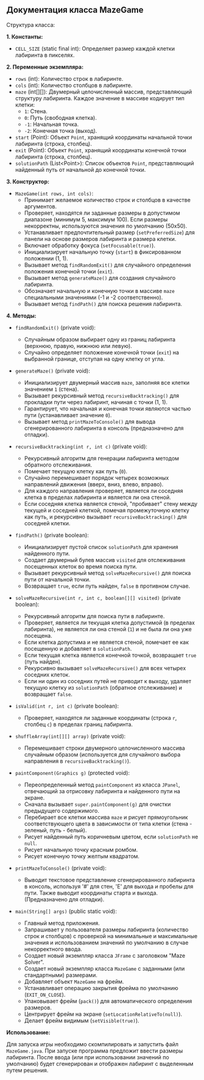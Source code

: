 ## Документация класса MazeGame

Структура класса:

**1. Константы:**

* `CELL_SIZE` (static final int): Определяет размер каждой клетки лабиринта в пикселях.

**2. Переменные экземпляра:**

* `rows` (int): Количество строк в лабиринте.
* `cols` (int): Количество столбцов в лабиринте.
* `maze` (int[][]): Двумерный целочисленный массив, представляющий структуру лабиринта. Каждое значение в массиве кодирует тип клетки:
    * `1`: Стена.
    * `0`: Путь (свободная клетка).
    * `-1`: Начальная точка.
    * `-2`: Конечная точка (выход).
* `start` (Point): Объект `Point`, хранящий координаты начальной точки лабиринта (строка, столбец).
* `exit` (Point): Объект `Point`, хранящий координаты конечной точки лабиринта (строка, столбец).
* `solutionPath` (List\<Point>): Список объектов `Point`, представляющий найденный путь от начальной до конечной точки.

**3. Конструктор:**

* `MazeGame(int rows, int cols)`:
    * Принимает желаемое количество строк и столбцов в качестве аргументов.
    * Проверяет, находятся ли заданные размеры в допустимом диапазоне (минимум 5, максимум 100). Если размеры некорректны, используются значения по умолчанию (50x50).
    * Устанавливает предпочтительный размер (`setPreferredSize`) для панели на основе размеров лабиринта и размера клетки.
    * Включает обработку фокуса (`setFocusable(true)`).
    * Инициализирует начальную точку (`start`) в фиксированном положении (1, 1).
    * Вызывает метод `findRandomExit()` для случайного определения положения конечной точки (`exit`).
    * Вызывает метод `generateMaze()` для создания случайного лабиринта.
    * Обозначает начальную и конечную точки в массиве `maze` специальными значениями (-1 и -2 соответственно).
    * Вызывает метод `findPath()` для поиска решения лабиринта.

**4. Методы:**

* `findRandomExit()` (private void):
    * Случайным образом выбирает одну из границ лабиринта (верхнюю, правую, нижнюю или левую).
    * Случайно определяет положение конечной точки (`exit`) на выбранной границе, отступая на одну клетку от угла.

* `generateMaze()` (private void):
    * Инициализирует двумерный массив `maze`, заполняя все клетки значением `1` (стена).
    * Вызывает рекурсивный метод `recursiveBacktracking()` для прокладки пути через лабиринт, начиная с точки (1, 1).
    * Гарантирует, что начальная и конечная точки являются частью пути (устанавливает значение `0`).
    * Вызывает метод `printMazeToConsole()` для вывода сгенерированного лабиринта в консоль (предназначено для отладки).

* `recursiveBacktracking(int r, int c)` (private void):
    * Рекурсивный алгоритм для генерации лабиринта методом обратного отслеживания.
    * Помечает текущую клетку как путь (`0`).
    * Случайно перемешивает порядок четырех возможных направлений движения (вверх, вниз, влево, вправо).
    * Для каждого направления проверяет, является ли соседняя клетка в пределах лабиринта и является ли она стеной.
    * Если соседняя клетка является стеной, "пробивает" стену между текущей и соседней клеткой, помечая промежуточную клетку как путь, и рекурсивно вызывает `recursiveBacktracking()` для соседней клетки.

* `findPath()` (private boolean):
    * Инициализирует пустой список `solutionPath` для хранения найденного пути.
    * Создает двумерный булев массив `visited` для отслеживания посещенных клеток во время поиска пути.
    * Вызывает рекурсивный метод `solveMazeRecursive()` для поиска пути от начальной точки.
    * Возвращает `true`, если путь найден, `false` в противном случае.

* `solveMazeRecursive(int r, int c, boolean[][] visited)` (private boolean):
    * Рекурсивный алгоритм для поиска пути в лабиринте.
    * Проверяет, является ли текущая клетка допустимой (в пределах лабиринта), не является ли она стеной (`1`) и не была ли она уже посещена.
    * Если клетка допустима и не является стеной, помечает ее как посещенную и добавляет в `solutionPath`.
    * Если текущая клетка является конечной точкой, возвращает `true` (путь найден).
    * Рекурсивно вызывает `solveMazeRecursive()` для всех четырех соседних клеток.
    * Если ни один из соседних путей не приводит к выходу, удаляет текущую клетку из `solutionPath` (обратное отслеживание) и возвращает `false`.

* `isValid(int r, int c)` (private boolean):
    * Проверяет, находятся ли заданные координаты (строка `r`, столбец `c`) в пределах границ лабиринта.

* `shuffleArray(int[][] array)` (private void):
    * Перемешивает строки двумерного целочисленного массива случайным образом (используется для случайного выбора направления в `recursiveBacktracking()`).

* `paintComponent(Graphics g)` (protected void):
    * Переопределенный метод `paintComponent` из класса `JPanel`, отвечающий за отрисовку лабиринта и найденного пути на экране.
    * Сначала вызывает `super.paintComponent(g)` для очистки предыдущего содержимого.
    * Перебирает все клетки массива `maze` и рисует прямоугольник соответствующего цвета в зависимости от типа клетки (стена - зеленый, путь - белый).
    * Рисует найденный путь коричневым цветом, если `solutionPath` не `null`.
    * Рисует начальную точку красным ромбом.
    * Рисует конечную точку желтым квадратом.

* `printMazeToConsole()` (private void):
    * Выводит текстовое представление сгенерированного лабиринта в консоль, используя '#' для стен, 'E' для выхода и пробелы для пути. Также выводит координаты старта и выхода. (Предназначено для отладки).

* `main(String[] args)` (public static void):
    * Главный метод приложения.
    * Запрашивает у пользователя размеры лабиринта (количество строк и столбцов) с проверкой на минимальные и максимальные значения и использованием значений по умолчанию в случае некорректного ввода.
    * Создает новый экземпляр класса `JFrame` с заголовком "Maze Solver".
    * Создает новый экземпляр класса `MazeGame` с заданными (или стандартными) размерами.
    * Добавляет объект `MazeGame` на фрейм.
    * Устанавливает операцию закрытия фрейма по умолчанию (`EXIT_ON_CLOSE`).
    * Упаковывает фрейм (`pack()`) для автоматического определения размеров.
    * Центрирует фрейм на экране (`setLocationRelativeTo(null)`).
    * Делает фрейм видимым (`setVisible(true)`).

**Использование:**

Для запуска игры необходимо скомпилировать и запустить файл `MazeGame.java`. При запуске программа предложит ввести размеры лабиринта. После ввода (или при использовании значений по умолчанию) будет сгенерирован и отображен лабиринт с выделенным путем решения.
